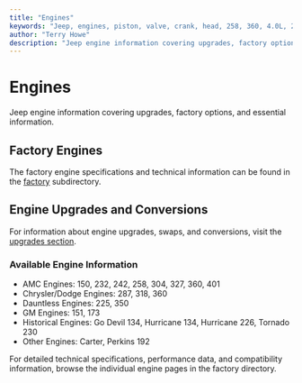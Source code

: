 ```yaml
---
title: "Engines"
keywords: "Jeep, engines, piston, valve, crank, head, 258, 360, 4.0L, 2.5L"
author: "Terry Howe"
description: "Jeep engine information covering upgrades, factory options, and essential information."
---
```

# Engines

Jeep engine information covering upgrades, factory options, and essential information.

## Factory Engines

The factory engine specifications and technical information can be found in the [factory](factory/) subdirectory.

## Engine Upgrades and Conversions

For information about engine upgrades, swaps, and conversions, visit the [upgrades section](upgrades/).

### Available Engine Information

  * AMC Engines: 150, 232, 242, 258, 304, 327, 360, 401
  * Chrysler/Dodge Engines: 287, 318, 360
  * Dauntless Engines: 225, 350
  * GM Engines: 151, 173
  * Historical Engines: Go Devil 134, Hurricane 134, Hurricane 226, Tornado 230
  * Other Engines: Carter, Perkins 192

For detailed technical specifications, performance data, and compatibility information, browse the individual engine pages in the factory directory.
